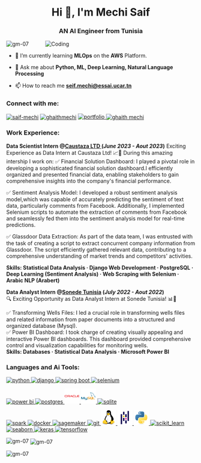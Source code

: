<h1 align="center">Hi 👋, I'm Mechi Saif</h1>
<h3 align="center">AN AI Engineer from Tunisia</h3>
<img align="right" alt="Coding" width="400" src="https://cdn.dribbble.com/users/1162077/screenshots/3848914/programmer.gif">

<p align="left"> <img src="https://komarev.com/ghpvc/?username=gm-07&label=Profile%20views&color=0e75b6&style=flat" alt="gm-07" /> </p>

- 🌱 I’m currently learning **MLOps** on the **AWS** Platform.
- 💬 Ask me about **Python, ML, Deep Learning, Natural Language Processing**

- 📫 How to reach me <a href="mailto:seif.mechi@essai.ucar.tn">**seif.mechi@essai.ucar.tn**</a>

<h3 align="left">Connect with me:</h3>
<p align="left">

<a href="https://www.linkedin.com/in/saif-mechi-415aab1ba/" target="blank"><img align="center" src="https://raw.githubusercontent.com/rahuldkjain/github-profile-readme-generator/master/src/images/icons/Social/linked-in-alt.svg" alt="saif-mechi" height="30" width="40" /></a>
<a href="https://kaggle.com/seifmechi" target="blank"><img align="center" src="https://raw.githubusercontent.com/rahuldkjain/github-profile-readme-generator/master/src/images/icons/Social/kaggle.svg" alt="ghaithmechi" height="30" width="40" /></a>
<a href="https://app.datacamp.com/portfolio/SaifMechi" target="_blank" rel="noreferrer">
  <img src="https://www.flaticon.com/free-icon/portfolio_8644474?term=web+portfolio&page=1&position=6&origin=search&related_id=8644474" alt="portfolio" width="40" height="40"/>
</a>
<a href="https://www.facebook.com/saif.mechi.7" target="blank"><img align="center" src="https://raw.githubusercontent.com/rahuldkjain/github-profile-readme-generator/master/src/images/icons/Social/facebook.svg" alt="ghaith mechi" height="30" width="40" /></a>
</p>
<h3 align="left">Work Experience:</h3>

**Data Scientist Intern @<a href="https://www.caustaza.com" target="blank">Caustaza LTD
</a>(_June 2023 - Aout 2023_)**
Exciting Experience as Data Intern at Caustaza Ltd! 📈💼
During this amazing intership I work on:
✅ Financial Solution Dashboard: I played a pivotal role in developing a sophisticated financial solution dashboard.I efficiently organized and presented financial data, enabling stakeholders to gain comprehensive insights into the company's financial performance.

✅ Sentiment Analysis Model: I developed a robust sentiment analysis model,which was capable of accurately predicting the sentiment of text data, particularly comments from Facebook. Additionally, I implemented Selenium scripts to automate the extraction of comments from Facebook and seamlessly fed them into the sentiment analysis model for real-time predictions.

✅ Glassdoor Data Extraction: As part of the data team, I was entrusted with the task of creating a script to extract concurrent company information from Glassdoor. The script efficiently gathered relevant data, contributing to a comprehensive understanding of market trends and competitors' activities.

**Skills: Statistical Data Analysis · Django Web Development · PostgreSQL · Deep Learning (Sentiment Analysis) · Web Scraping with Selenium · Arabic NLP (Arabert)**
  
**Data Analyst Intern @<a href="https://www.sonede.com.tn" target="blank">Sonede Tunisia</a> (_July 2022 - Aout 2022_)** <br>
  🔍 Exciting Opportunity as Data Analyst Intern at Sonede Tunisia! 📊💼

✅ Transforming Wells Files: I led a crucial role in transforming wells files and related information from paper documents into a structured and organized database (Mysql).<br>
✅ Power BI Dashboard: I took charge of creating visually appealing and interactive Power BI dashboards. This dashboard provided comprehensive control and visualization capabilities for monitoring wells.<br>
**Skills: Databases · Statistical Data Analysis · Microsoft Power BI**
<h3 align="left">Languages and Ai Tools:</h3>
<p align="left">
    <a href="https://www.python.org/" target="_blank" rel="noreferrer">
    <img src="https://www.vectorlogo.zone/logos/python/python-icon.svg" alt="python" width="40" height="40"/>
  </a>
    <a href="https://www.djangoproject.com/" target="_blank" rel="noreferrer">
    <img src="https://www.vectorlogo.zone/logos/djangoproject/djangoproject-icon.svg" alt="django" width="40" height="40"/>
  </a>
  <a href="https://spring.io/projects/spring-boot" target="_blank" rel="noreferrer">
    <img src="https://www.vectorlogo.zone/logos/springio/springio-icon.svg" alt="spring boot" width="40" height="40"/>
  </a>
  <a href="https://www.selenium.dev/" target="_blank" rel="noreferrer">
    <img src="https://www.selenium.dev/images/selenium_logo_square_green.png" alt="selenium" width="40" height="40"/>
  </a>
</p>
<p align="left">
   <a href="https://powerbi.microsoft.com/" target="_blank" rel="noreferrer">
    <img src="https://www.vectorlogo.zone/logos/microsoft_powerbi/microsoft_powerbi-icon.svg" alt="power bi" width="40" height="40"/>
  </a>
  <a href="https://www.postgresql.org/" target="_blank" rel="noreferrer">
    <img src="https://www.vectorlogo.zone/logos/postgresql/postgresql-icon.svg" alt="postgres" width="40" height="40"/>
  </a>
      <a href="https://www.oracle.com/" target="_blank" rel="noreferrer"> <img src="https://raw.githubusercontent.com/devicons/devicon/master/icons/oracle/oracle-original.svg" alt="oracle" width="40" height="40"/> </a>
  </a> <a href="https://www.mysql.com/" target="_blank" rel="noreferrer"> <img src="https://raw.githubusercontent.com/devicons/devicon/master/icons/mysql/mysql-original-wordmark.svg" alt="mysql" width="40" height="40"/>
     <a href="https://www.sqlite.org/" target="_blank" rel="noreferrer"> <img src="https://www.vectorlogo.zone/logos/sqlite/sqlite-icon.svg" alt="sqlite" width="40" height="40"/> </a>
  </p> 

  <a href="https://spark.apache.org/" target="_blank" rel="noreferrer">
    <img src="https://www.vectorlogo.zone/logos/apache_spark/apache_spark-icon.svg" alt="spark" width="40" height="40"/>
  </a>
  <a href="https://www.docker.com/" target="_blank" rel="noreferrer">
    <img src="https://www.vectorlogo.zone/logos/docker/docker-icon.svg" alt="docker" width="40" height="40"/>
  </a>

<a href="https://aws.amazon.com/sagemaker/" target="_blank" rel="noreferrer">
  <img src="https://upload.wikimedia.org/wikipedia/commons/9/93/Amazon_Web_Services_Logo.svg" alt="sagemaker" width="40" height="40"/>
</a>
  </a>
  <a href="https://git-scm.com/" target="_blank" rel="noreferrer"> <img src="https://www.vectorlogo.zone/logos/git-scm/git-scm-icon.svg" alt="git" width="40" height="40"/> </a> 
  <a href="https://www.linux.org/" target="_blank" rel="noreferrer"> <img src="https://raw.githubusercontent.com/devicons/devicon/master/icons/linux/linux-original.svg" alt="linux" width="40" height="40"/> 
 <a href="https://pandas.pydata.org/" target="_blank" rel="noreferrer"> <img src="https://raw.githubusercontent.com/devicons/devicon/2ae2a900d2f041da66e950e4d48052658d850630/icons/pandas/pandas-original.svg" alt="pandas" width="40" height="40"/> </a> 
    <a href="https://www.python.org" target="_blank" rel="noreferrer"> <img src="https://raw.githubusercontent.com/devicons/devicon/master/icons/python/python-original.svg" alt="python" width="40" height="40"/> </a>
    <a href="https://scikit-learn.org/" target="_blank" rel="noreferrer"> <img src="https://upload.wikimedia.org/wikipedia/commons/0/05/Scikit_learn_logo_small.svg" alt="scikit_learn" width="40" height="40"/> </a> <a href="https://seaborn.pydata.org/" target="_blank" rel="noreferrer"> <img src="https://seaborn.pydata.org/_images/logo-mark-lightbg.svg" alt="seaborn" width="40" height="40"/> </a> 
<a href="https://keras.io/" target="_blank" rel="noreferrer">
  <img src="https://upload.wikimedia.org/wikipedia/commons/a/ae/Keras_logo.svg" alt="keras" width="40" height="40"/>
</a><a href="https://www.tensorflow.org" target="_blank" rel="noreferrer"> <img src="https://www.vectorlogo.zone/logos/tensorflow/tensorflow-icon.svg" alt="tensorflow" width="40" height="40"/> </a>

<p><img align="left" src="https://github-readme-stats.vercel.app/api/top-langs?username=gm-07&show_icons=true&locale=en&layout=compact" alt="gm-07" /></p>

<p>&nbsp;<img align="center" src="https://github-readme-stats.vercel.app/api?username=gm-07&show_icons=true&locale=en" alt="gm-07" /></p>

<p><img align="center" src="https://github-readme-streak-stats.herokuapp.com/?user=gm-07&" alt="gm-07" /></p>
